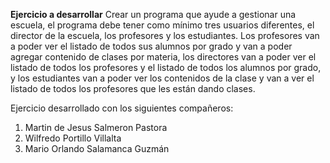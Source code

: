 **Ejercicio a desarrollar**
Crear un programa que ayude a gestionar una escuela, el programa debe tener como mínimo tres usuarios diferentes, 
el director de la escuela, los profesores y los estudiantes. Los profesores van a poder ver el listado de todos sus alumnos por grado y van a poder agregar contenido de clases por materia, 
los directores van a poder ver el listado de todos los profesores y el listado de todos los alumnos por grado, 
y los estudiantes van a poder ver los contenidos de la clase y van a ver el listado de todos los profesores que les están dando clases.

Ejercicio desarrollado con los siguientes compañeros:
1. Martin de Jesus Salmeron Pastora
2. Wilfredo Portillo Villalta
3. Mario Orlando Salamanca Guzmán
